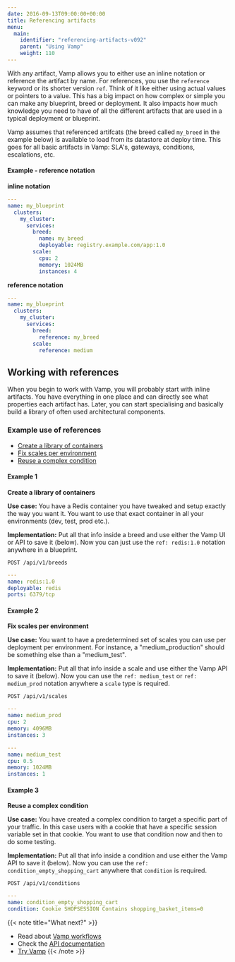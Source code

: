 ```yaml
---
date: 2016-09-13T09:00:00+00:00
title: Referencing artifacts
menu:
  main:
    identifier: "referencing-artifacts-v092"
    parent: "Using Vamp"
    weight: 110
---
```


With any artifact, Vamp allows you to either use an inline notation or reference the artifact by name. For references, you use the `reference` keyword or its shorter version `ref`. Think of it like either using actual values or pointers to a value. This has a big impact on how complex or simple you can make any blueprint, breed or deployment. It also impacts how much knowledge you need to have of all the different artifacts that are used in a typical deployment or blueprint.

Vamp assumes that referenced artifcats (the breed called `my_breed` in the example below) is available to load from its datastore at deploy time. This goes for all basic artifacts in Vamp: SLA's, gateways, conditions, escalations, etc.

#### Example - reference notation

**inline notation**

```yaml
---
name: my_blueprint
  clusters:
    my_cluster:
      services:
        breed:
          name: my_breed
          deployable: registry.example.com/app:1.0
        scale:
          cpu: 2
          memory: 1024MB
          instances: 4
```
**reference notation**

```yaml
---
name: my_blueprint
  clusters:
    my_cluster:
      services:
        breed:
          reference: my_breed
        scale:
          reference: medium  
```

## Working with references

When you begin to work with Vamp, you will probably start with inline artifacts. You have everything in one place and can directly see what properties each artifact has. Later, you can start specialising and basically build a library of often used architectural components. 

### Example use of references

* [Create a library of containers](/documentation/using-vamp/v0.9.2/references/#example-1)
* [Fix scales per environment](/documentation/using-vamp/v0.9.2/references/#example-2)
* [Reuse a complex condition](/documentation/using-vamp/v0.9.2/references/#example-3)


#### Example 1 
**Create a library of containers**

**Use case:** You have a Redis container you have tweaked and setup exactly the way you want it. You want to use that exact container in all your environments (dev, test, prod etc.). 

**Implementation:** Put all that info inside a breed and use either the Vamp UI or API to save it (below). Now you can just use the `ref: redis:1.0` notation anywhere in a blueprint.

`POST /api/v1/breeds`

```yaml
---
name: redis:1.0
deployable: redis
ports: 6379/tcp
```

#### Example 2
**Fix scales per environment**

**Use case:** You want to have a predetermined set of scales you can use per deployment per environment. For instance, a "medium_production" should be something else than a "medium_test".

**Implementation:** Put all that info inside a scale and use either the Vamp API to save it (below). Now you can use the `ref: medium_test` or `ref: medium_prod` notation anywhere a `scale` type is required.

`POST /api/v1/scales`

```yaml
---
name: medium_prod
cpu: 2
memory: 4096MB
instances: 3
```

```yaml
---
name: medium_test
cpu: 0.5
memory: 1024MB
instances: 1
```

#### Example 3
**Reuse a complex condition**

**Use case:** You have created a complex condition to target a specific part of your traffic. In this case users with a cookie that have a specific session variable set in that cookie. You want to use that condition now and then to do some testing. 

**Implementation:** Put all that info inside a condition and use either the Vamp API to save it (below). Now you can use the  `ref: condition_empty_shopping_cart` anywhere that `condition` is required.

```POST /api/v1/conditions```

```yaml
---
name: condition_empty_shopping_cart
condition: Cookie SHOPSESSION Contains shopping_basket_items=0 
```


{{< note title="What next?" >}}
* Read about [Vamp workflows](/documentation/using-vamp/v0.9.2/workflows/)
* Check the [API documentation](/documentation/api/v0.9.2/api-reference)
* [Try Vamp](/documentation/installation/hello-world)
{{< /note >}}
